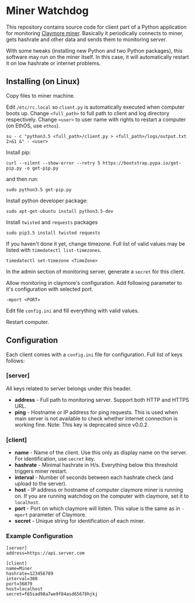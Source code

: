 # Miner Watchdog
This repository contains source code for client part of a Python application for monitoring [Claymore miner](https://bitcointalk.org/index.php?topic=1433925.0). Basically it periodically connects to miner, gets hashrate and other data and sends them to monitoring server.

With some tweaks (installing new Python and two Python packages), this software may run on the miner itself. In this case, it will automatically restart it on low hashrate or internet problems.

## Installing (on Linux)

Copy files to miner machine.

Edit `/etc/rc.local` so `client.py` is automatically executed when computer boots up. Change `<full_path>` to full path to client and log directory respectively. Change `<user>` to user name with rights to restart a computer (on EthOS, use `ethos`).

    su - c "python3.5 <full_path>/client.py > <full_path>/logs/output.txt 2>&1 &" - <user>

Install pip:

    curl --silent --show-error --retry 5 https://bootstrap.pypa.io/get-pip.py -o get-pip.py

and then run:

    sudo python3.5 get-pip.py

Install python developer package:

    sudo apt-get-ubuntu install python3.5-dev

Install `twisted` and `requests` packages

    sudo pip3.5 install twisted requests

If you haven't done it yet, change timezone. Full list of valid values may be listed with `timedatectl list-timezones`.

    timedatectl set-timezone <TimeZone>

In the admin section of monitoring server, generate a `secret` for this client.

Allow monitoring in claymore's configuration. Add following parameter to it's configuration with selected port.

    -mport <PORT>
    
Edit file `config.ini` and fill everything with valid values.

Restart computer.

## Configuration

Each client comes with a `config.ini` file for configuration. Full list of keys follows:

### [server]
All keys related to server belongs under this header.

- **address** - Full path to monitoring server. Support both HTTP and HTTPS URL.
- **ping** - Hostname or IP address for ping requests. This is used when main server is not available to check whether internet connection is working fine. Note: This key is deprecated since v0.0.2.

### [client]
- **name** - Name of the client. Use this only as display name on the server. For identification, use `secret` key.
- **hashrate** - Minimal hashrate in H/s. Everything below this threshold triggers miner restart.
- **interval** - Number of seconds between each hashrate check (and upload to the server).
- **host** - IP address or hostname of computer claymore miner is running on. If you are running watchdog on the computer with claymore, set it to `localhost`.
- **port** - Port on which claymore will listen. This value is the same as in `-mport` parameter of Claymore.
- **secret** - Unique string for identification of each miner.

### Example Configuration

    [server]
    address=https://api.server.com

    [client]
    name=Miner
    hashrate=123456789
    interval=300
    port=36879
    host=localhost
    secret=f65sad98a7we9f84asd65678hjkj

